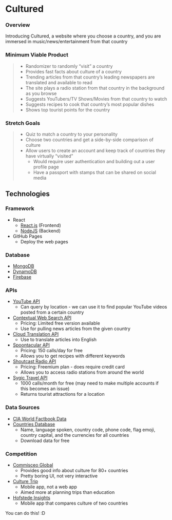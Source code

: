 # Cultured

### Overview
Introducing Cultured, a website where you choose a country, and you are immersed in music/news/entertainment from that country

### Minimum Viable Product
> - Randomizer to randomly “visit” a country
> - Provides fast facts about culture of a country
> - Trending articles from that country’s leading newspapers are translated and available to read
> - The site plays a radio station from that country in the background as you browse
> - Suggests YouTubers/TV Shows/Movies from that country to watch
> - Suggests recipes to cook that country’s most popular dishes
> - Shows top tourist points for the country

### Stretch Goals
> - Quiz to match a country to your personality
> - Choose two countries and get a side-by-side comparison of culture
> - Allow users to create an account and keep track of countries they have virtually “visited” 
> 	- Would require user authentication and building out a user profile page
> 	- Have a passport with stamps that can be shared on social media

## Technologies

### Framework
- React
	- [React.js](https://reactjs.org/) (Frontend)
	- [NodeJS](https://nodejs.org/en/) (Backend)
- GitHub Pages
	- Deploy the web pages
### Database
- [MongoDB](https://www.mongodb.com/)
- [DynamoDB](https://aws.amazon.com/dynamodb/)
- [Firebase](https://firebase.google.com/pricing/?authuser=0)

### APIs
- [YouTube API](https://developers.google.com/youtube/v3)
	- Can query by location - we can use it to find popular YouTube videos posted from a certain country
- [Contextual Web Search API](https://contextualwebsearch.com/)
	- Pricing: Limited free version available
	- Use for pulling news articles from the given country
- [Cloud Translation API](https://cloud.google.com/translate/docs)
	- Use to translate articles into English
- [Spoontacular API](https://spoonacular.com/food-api)
	- Pricing: 150 calls/day for free
	- Allows you to get recipes with different keywords
- [Shoutcast Radio API](https://directory.shoutcast.com/Developer)
	- Pricing: Freemium plan - does require credit card
	- Allows you to access radio stations from around the world
- [Sygic Travel API](https://travel.sygic.com/en/b2b)
	- 1000 calls/month for free (may need to make multiple accounts if this becomes an issue)
	- Returns tourist attractions for a location

### Data Sources
- [CIA World Factbook Data](https://old.datahub.io/dataset/cia-world-factbook)
- [Countries Database](https://www.back4app.com/database/back4app/list-of-all-continents-countries-cities)
	- Name, language spoken, country code, phone code, flag emoji, country capital, and the currencies for all countries
	- Download data for free

### Competition
- [Commisceo Global](https://www.commisceo-global.com/resources/country-guides)
	- Provides good info about culture for 80+ countries
	- Pretty boring UI, not very interactive
- [Culture Trip](https://theculturetrip.com/our-app/)
	- Mobile app, not a web app
	- Aimed more at planning trips than education
- [Hofstede Insights](https://play.google.com/store/apps/details?id=com.hofstedeinsights.culturefactor&hl=en)
	- Mobile app that compares culture of two countries

You can do this! :D

